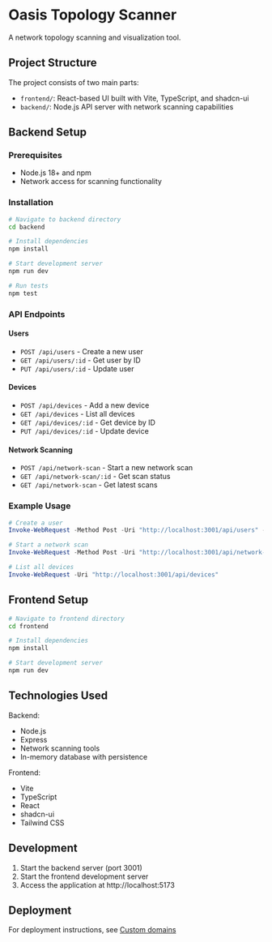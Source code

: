 # Oasis Topology Scanner

A network topology scanning and visualization tool.

## Project Structure

The project consists of two main parts:
- `frontend/`: React-based UI built with Vite, TypeScript, and shadcn-ui
- `backend/`: Node.js API server with network scanning capabilities

## Backend Setup

### Prerequisites
- Node.js 18+ and npm
- Network access for scanning functionality

### Installation

```sh
# Navigate to backend directory
cd backend

# Install dependencies
npm install

# Start development server
npm run dev

# Run tests
npm test
```

### API Endpoints

#### Users
- `POST /api/users` - Create a new user
- `GET /api/users/:id` - Get user by ID
- `PUT /api/users/:id` - Update user

#### Devices
- `POST /api/devices` - Add a new device
- `GET /api/devices` - List all devices
- `GET /api/devices/:id` - Get device by ID
- `PUT /api/devices/:id` - Update device

#### Network Scanning
- `POST /api/network-scan` - Start a new network scan
- `GET /api/network-scan/:id` - Get scan status
- `GET /api/network-scan` - Get latest scans

### Example Usage

```powershell
# Create a user
Invoke-WebRequest -Method Post -Uri "http://localhost:3001/api/users" -Body '{"username":"admin","password":"secure123","name":"Admin User","email":"admin@example.com"}' -ContentType "application/json"

# Start a network scan
Invoke-WebRequest -Method Post -Uri "http://localhost:3001/api/network-scan" -Body '{"start_ip":"192.168.1.1","end_ip":"192.168.1.254"}' -ContentType "application/json"

# List all devices
Invoke-WebRequest -Uri "http://localhost:3001/api/devices"
```

## Frontend Setup

```sh
# Navigate to frontend directory
cd frontend

# Install dependencies
npm install

# Start development server
npm run dev
```

## Technologies Used

Backend:
- Node.js
- Express
- Network scanning tools
- In-memory database with persistence

Frontend:
- Vite
- TypeScript
- React
- shadcn-ui
- Tailwind CSS

## Development

1. Start the backend server (port 3001)
2. Start the frontend development server
3. Access the application at http://localhost:5173

## Deployment

For deployment instructions, see [Custom domains](https://docs.lovable.dev/tips-tricks/custom-domain/)